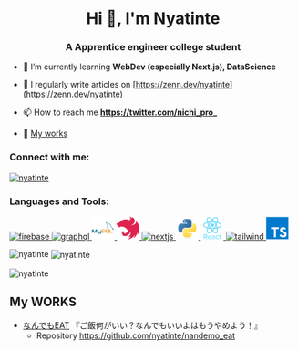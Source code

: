 <h1 align="center">Hi 👋, I'm Nyatinte</h1>
<h3 align="center">A Apprentice engineer college student</h3>


- 🌱 I’m currently learning **WebDev (especially Next.js), DataScience**

- 📝 I regularly write articles on [https://zenn.dev/nyatinte](https://zenn.dev/nyatinte)

- 📫 How to reach me **https://twitter.com/nichi_pro_**

- 🐧 [My works](#my-works)

<h3 align="left">Connect with me:</h3>
<p align="left">
<a href="https://twitter.com/nyatinte" target="blank"><img align="center" src="https://raw.githubusercontent.com/rahuldkjain/github-profile-readme-generator/master/src/images/icons/Social/twitter.svg" alt="nyatinte" height="30" width="40" /></a>
</p>

<h3 align="left">Languages and Tools:</h3>
<p align="left"> <a href="https://firebase.google.com/" target="_blank" rel="noreferrer"> <img src="https://www.vectorlogo.zone/logos/firebase/firebase-icon.svg" alt="firebase" width="40" height="40"/> </a> <a href="https://graphql.org" target="_blank" rel="noreferrer"> <img src="https://www.vectorlogo.zone/logos/graphql/graphql-icon.svg" alt="graphql" width="40" height="40"/> </a> <a href="https://www.mysql.com/" target="_blank" rel="noreferrer"> <img src="https://raw.githubusercontent.com/devicons/devicon/master/icons/mysql/mysql-original-wordmark.svg" alt="mysql" width="40" height="40"/> </a> <a href="https://nestjs.com/" target="_blank" rel="noreferrer"> <img src="https://raw.githubusercontent.com/devicons/devicon/master/icons/nestjs/nestjs-plain.svg" alt="nestjs" width="40" height="40"/> </a> <a href="https://nextjs.org/" target="_blank" rel="noreferrer"> <img src="https://cdn.worldvectorlogo.com/logos/nextjs-2.svg" alt="nextjs" width="40" height="40"/> </a> <a href="https://www.python.org" target="_blank" rel="noreferrer"> <img src="https://raw.githubusercontent.com/devicons/devicon/master/icons/python/python-original.svg" alt="python" width="40" height="40"/> </a> <a href="https://reactjs.org/" target="_blank" rel="noreferrer"> <img src="https://raw.githubusercontent.com/devicons/devicon/master/icons/react/react-original-wordmark.svg" alt="react" width="40" height="40"/> </a> <a href="https://tailwindcss.com/" target="_blank" rel="noreferrer"> <img src="https://www.vectorlogo.zone/logos/tailwindcss/tailwindcss-icon.svg" alt="tailwind" width="40" height="40"/> </a> <a href="https://www.typescriptlang.org/" target="_blank" rel="noreferrer"> <img src="https://raw.githubusercontent.com/devicons/devicon/master/icons/typescript/typescript-original.svg" alt="typescript" width="40" height="40"/> </a> </p>

<p><img align="left" src="https://github-readme-stats.vercel.app/api/top-langs?username=nyatinte&show_icons=true&locale=en&layout=compact" alt="nyatinte" /></p>

<p>&nbsp;<img align="center" src="https://github-readme-stats.vercel.app/api?username=nyatinte&show_icons=true&locale=en" alt="nyatinte" /></p>

<p><img align="center" src="https://github-readme-streak-stats.herokuapp.com/?user=nyatinte&" alt="nyatinte" /></p>

## My WORKS
- [なんでもEAT](https://nandemo-eat.vercel.app/) 『ご飯何がいい？なんでもいいよはもうやめよう！』
  - Repository https://github.com/nyatinte/nandemo_eat

